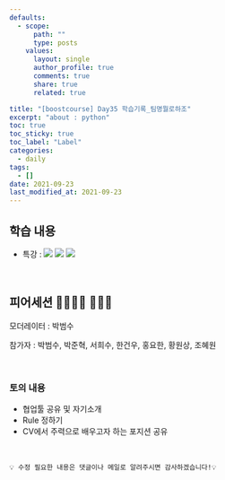 ```yaml
---
defaults:
  - scope:
      path: ""
      type: posts
    values:
      layout: single
      author_profile: true
      comments: true
      share: true
      related: true

title: "[boostcourse] Day35 학습기록_팀명뭘로하조"
excerpt: "about : python"
toc: true
toc_sticky: true
toc_label: "Label"
categories:
  - daily
tags:
  - []
date: 2021-09-23
last_modified_at: 2021-09-23
---
```


## 학습 내용

- 특강 : <a href="https://hongsusoo.github.io/ai/copyright"><img src="https://img.shields.io/badge/-저작권-red"/></a> <a href="https://hongsusoo.github.io/ai/quanttrading"><img src="https://img.shields.io/badge/-quant trading-red"/></a> <a href="https://hongsusoo.github.io/ai/whatiskaggle"><img src="https://img.shields.io/badge/-Kaggle-red"/></a>

<br>

## 피어세션 👨‍👨‍👦‍👦 👨‍👨‍👦

모더레이터 : 박범수

참가자 : 박범수, 박준혁, 서희수, 한건우, 홍요한, 황원상, 조혜원

<br>

### 토의 내용

- 협업툴 공유 및 자기소개
- Rule 정하기
- CV에서 주력으로 배우고자 하는 포지션 공유

<br>

```
💡 수정 필요한 내용은 댓글이나 메일로 알려주시면 감사하겠습니다!💡 
```
